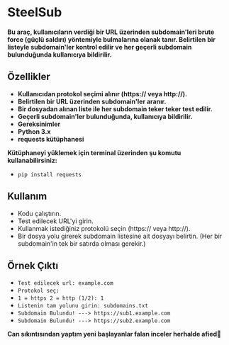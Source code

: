 # SteelSub

**Bu araç, kullanıcıların verdiği bir URL üzerinden subdomain'leri brute force (güçlü saldırı) yöntemiyle bulmalarına olanak tanır. Belirtilen bir listeyle subdomain'ler kontrol edilir ve her geçerli subdomain bulunduğunda kullanıcıya bildirilir.**

## Özellikler
- **Kullanıcıdan protokol seçimi alınır (https:// veya http://).**
- **Belirtilen bir URL üzerinden subdomain'ler aranır.**
- **Bir dosyadan alınan liste ile her subdomain teker teker test edilir.**
- **Geçerli subdomain'ler bulunduğunda, kullanıcıya bildirilir.**
- **Gereksinimler**
- **Python 3.x**
- **requests kütüphanesi**

__Kütüphaneyi yüklemek için terminal üzerinden şu komutu kullanabilirsiniz:__
- `pip install requests`

## Kullanım
- Kodu çalıştırın.
- Test edilecek URL'yi girin.
- Kullanmak istediğiniz protokolü seçin (https:// veya http://).
- Bir dosya yolu girerek subdomain listesine ait dosyayı belirtin. (Her bir subdomain'in tek bir satırda olması gerekir.)


## Örnek Çıktı
- `Test edilecek url: example.com`
- `Protokol seç:`
- `1 = https 2 = http (1/2): 1`
- `Listenin tam yolunu girin: subdomains.txt`
- `Subdomain Bulundu! ---> https://sub1.example.com`
- `Subdomain Bulundu! ---> https://sub2.example.com`


**Can sıkıntısından yaptım yeni başlayanlar falan inceler herhalde afied🫡**
